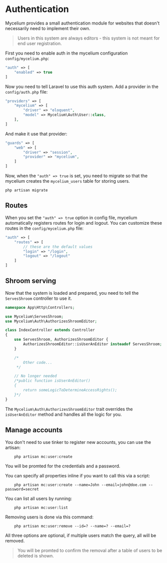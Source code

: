 Authentication
==============

Mycelium provides a small authentication module for websites that doesn't necessarily need to implement their own.

> Users in this system are always editors - this system is not meant for end user registration.

First you need to enable auth in the mycelium configuration `config/mycelium.php`:

```php
"auth" => [
    "enabled" => true
]
```

Now you need to tell Laravel to use this auth system. Add a provider in the `config/auth.php` file:

```php
"providers" => [
    "mycelium" => [
        "driver" => "eloquent",
        "model" => Mycelium\Auth\User::class,
    ],
]
```

And make it use that provider:

```php
"guards" => [
    "web" => [
        "driver" => "session",
        "provider" => "mycelium",
    ]
]
```

Now, when the `"auth" => true` is set, you need to migrate so that the mycelium creates the `mycelium_users` table for storing users.

    php artisan migrate


## Routes

When you set the `"auth" => true` option in config file, mycelium automatically registers routes for login and logout. You can customize these routes in the `config/mycelium.php` file:

```php
"auth" => [
    "routes" => [
        // these are the default values
        "login" => "/login",
        "logout" => "/logout"
    ]
]
```


## Shroom serving

Now that the system is loaded and prepared, you need to tell the `ServesShroom` controller to use it.

```php
namespace App\Http\Controllers;

use Mycelium\ServesShroom;
use Mycelium\Auth\AuthorizesShroomEditor;

class IndexController extends Controller
{
    use ServesShroom, AuthorizesShroomEditor {
        AuthorizesShroomEditor::isUserAnEditor insteadof ServesShroom;
    }

    /*
        Other code...
     */

    // No longer needed
    /*public function isUserAnEditor()
    {
        return someLogicToDetermineAccessRights();
    }*/
}
```

The `Mycelium\Auth\AuthorizesShroomEditor` trait overrides the `isUserAnEditor` method and handles all the logic for you.


## Manage accounts

You don't need to use tinker to register new accounts, you can use the artisan:

```
    php artisan mc:user:create
```

You will be promted for the credentials and a password.

You can specify all properties inline if you want to call this via a script:

```
    php artisan mc:user:create --name=John --email=john@doe.com --password=secret
```

You can list all users by running:

```
    php artisan mc:user:list
```

Removing users is done via this command:

```
    php artisan mc:user:remove --id=? --name=? --email=?
```

All three options are optional, if multiple users match the query, all will be removed.

> You will be promted to confirm the removal after a table of users to be deleted is shown.

